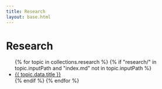 ```yaml
---
title: Research
layout: base.html
---
```


<h1>Research</h1>
<ul>
  {% for topic in collections.research %}
    {% if "research/" in topic.inputPath and "index.md" not in topic.inputPath %}
      <li>
        <a href="{{ topic.url }}">{{ topic.data.title }}</a>
      </li>
    {% endif %}
  {% endfor %}
</ul>
